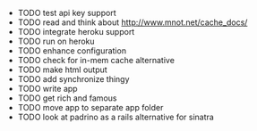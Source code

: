 * TODO test api key support
* TODO read and think about http://www.mnot.net/cache_docs/
* TODO integrate heroku support
* TODO run on heroku
* TODO enhance configuration
* TODO check for in-mem cache alternative
* TODO make html output
* TODO add synchronize thingy
* TODO write app
* TODO get rich and famous
* TODO move app to separate app folder
* TODO look at padrino as a rails alternative for sinatra